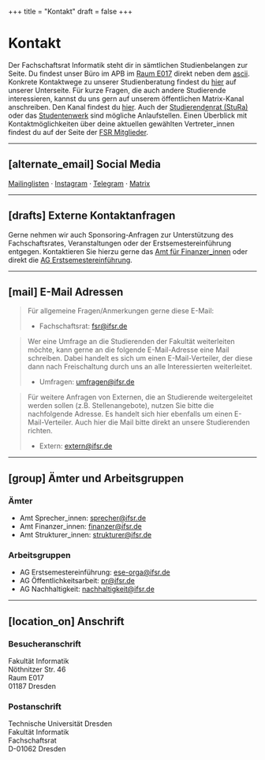 +++
title = "Kontakt"
draft = false
+++

# Kontakt

Der Fachschaftsrat Informatik steht dir in sämtlichen Studienbelangen zur Seite. Du findest unser Büro im APB im [Raum E017](https://navigator.tu-dresden.de/etplan/apb/00/raum/542100.2230) direkt neben dem [ascii](https://ascii-dresden.de/). Konkrete Kontaktwege zu unserer Studienberatung findest du [hier](/studium/studienberatung) auf unserer Unterseite. Für kurze Fragen, die auch andere Studierende interessieren, kannst du uns gern auf unserem öffentlichen Matrix-Kanal anschreiben. Den Kanal findest du [hier](https://matrix.to/#/#fsr-inf-studierende:matrix.org). Auch der [Studierendenrat (StuRa)](https://www.stura.tu-dresden.de/) oder das [Studentenwerk](https://www.studentenwerk-dresden.de/) sind mögliche Anlaufstellen. Einen Überblick mit Kontaktmöglichkeiten über deine aktuellen gewählten Vertreter_innen findest du auf der Seite der [FSR Mitglieder](/about/mitglieder).

---

## [alternate_email] Social Media

[Mailinglisten](https://lists.ifsr.de/mailman3/lists/) · [Instagram](https://www.instagram.com/ifsrde) · [Telegram](https://t.me/s/ifsrde) · [Matrix](https://matrix.tu-dresden.de/#/room/#ifsr:tu-dresden.de)

---

## [drafts] Externe Kontaktanfragen

Gerne nehmen wir auch Sponsoring-Anfragen zur Unterstützung des Fachschaftsrates, Veranstaltungen oder der Erstsemestereinführung entgegen. Kontaktieren Sie hierzu gerne das [Amt für Finanzer_innen](mailto:finanzer@ifsr.de) oder direkt die [AG Erstsemestereinführung](mailto:ese-orga@ifsr.de).

---

## [mail] E-Mail Adressen

> Für allgemeine Fragen/Anmerkungen gerne diese E-Mail:
> - Fachschaftsrat: [fsr@ifsr.de](mailto:fsr@ifsr.de)

> Wer eine Umfrage an die Studierenden der Fakultät weiterleiten möchte, kann gerne an die folgende E-Mail-Adresse eine Mail schreiben. Dabei handelt es sich um einen E-Mail-Verteiler, der diese dann nach Freischaltung durch uns an alle Interessierten weiterleitet.  
> - Umfragen: [umfragen@ifsr.de](mailto:umfragen@ifsr.de)

> Für weitere Anfragen von Externen, die an Studierende weitergeleitet werden sollen (z.B. Stellenangebote), nutzen Sie bitte die nachfolgende Adresse. Es handelt sich hier ebenfalls um einen E-Mail-Verteiler. Auch hier die Mail bitte direkt an unsere Studierenden richten.  
> - Extern: [extern@ifsr.de](mailto:extern@ifsr.de)

---

## [group] Ämter und Arbeitsgruppen

### Ämter
- Amt Sprecher_innen: [sprecher@ifsr.de](mailto:sprecher@ifsr.de)
- Amt Finanzer_innen: [finanzer@ifsr.de](mailto:finanzer@ifsr.de)
- Amt Strukturer_innen: [strukturer@ifsr.de](mailto:strukturer@ifsr.de)

### Arbeitsgruppen
- AG Erstsemestereinführung: [ese-orga@ifsr.de](mailto:ese-orga@ifsr.de)
- AG Öffentlichkeitsarbeit: [pr@ifsr.de](mailto:pr@ifsr.de)
- AG Nachhaltigkeit: [nachhaltigkeit@ifsr.de](mailto:nachhaltigkeit@ifsr.de)

---

## [location_on] Anschrift

### Besucheranschrift
Fakultät Informatik  
Nöthnitzer Str. 46  
Raum E017  
01187 Dresden

### Postanschrift
Technische Universität Dresden  
Fakultät Informatik  
Fachschaftsrat  
D-01062 Dresden